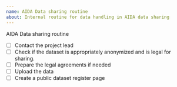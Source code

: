```yaml
---
name: AIDA Data sharing routine
about: Internal routine for data handling in AIDA data sharing
---
```


AIDA Data sharing routine
- [ ] Contact the project lead
- [ ] Check if the dataset is appropriately anonymized and is legal for sharing.
- [ ] Prepare the legal agreements if needed
- [ ] Upload the data
- [ ] Create a public dataset register page